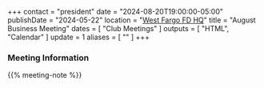 +++
contact = "president"
date = "2024-08-20T19:00:00-05:00"
publishDate = "2024-05-22"
location = "[West Fargo FD HQ](/places/west-fargo-fire-department-headquarters/)"
title = "August Business Meeting"
dates = [ "Club Meetings" ]
outputs = [ "HTML", "Calendar" ]
update = 1
aliases = [ "" ]
+++
### Meeting Information

{{% meeting-note %}}
